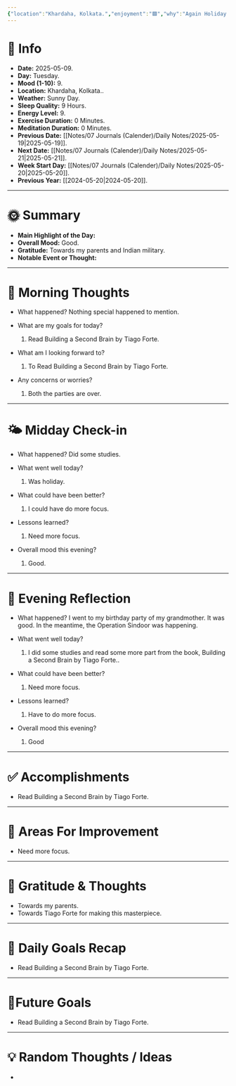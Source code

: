 ```yaml
---
{"location":"Khardaha, Kolkata.","enjoyment":"🟩","why":"Again Holiday and was invited.","date":"2025-05-09","dg-publish":true,"dg-home":null,"tags":["dailyreviews"],"aliases":null,"meditation":"0","exercise":"0","sleep_quality":"9 Hours","mood":"9","energy_level":"9","weather":"Sunny Day","permalink":"/notes/07-journals-calender/daily-notes/2025-05-09/","dgPassFrontmatter":true,"updated":"2025-05-27T09:36:08.000+05:30"}
---
```



# 📅 Info

- **Date:** 2025-05-09.
- **Day:** Tuesday.
- **Mood (1-10):** 9.
- **Location:** Khardaha, Kolkata..
- **Weather:** Sunny Day.
- **Sleep Quality:** 9 Hours.
- **Energy Level:** 9.
- **Exercise Duration:** 0 Minutes.
- **Meditation Duration:** 0 Minutes.
- **Previous Date:** [[Notes/07 Journals (Calender)/Daily Notes/2025-05-19\|2025-05-19]].
- **Next Date:** [[Notes/07 Journals (Calender)/Daily Notes/2025-05-21\|2025-05-21]].
- **Week Start Day:** [[Notes/07 Journals (Calender)/Daily Notes/2025-05-20\|2025-05-20]].
- **Previous Year:** [[2024-05-20\|2024-05-20]].

---

# 🌞 Summary

- **Main Highlight of the Day:** 
- **Overall Mood:** Good.
- **Gratitude:** Towards my parents and Indian military.
- **Notable Event or Thought:** 

---

# 🧠 Morning Thoughts

- What happened? 
	Nothing special happened to mention.

- What are my goals for today?
	1) Read Building a Second Brain by Tiago Forte.

- What am I looking forward to?
	1) To Read Building a Second Brain by Tiago Forte.

- Any concerns or worries?
	1) Both the parties are over.

---

# 🌤️ Midday Check-in

- What happened? 
	Did some studies.

- What went well today?
	1) Was holiday.

- What could have been better?
	1) I could have do more focus.

- Lessons learned?
	1) Need more focus.

- Overall mood this evening?
	1) Good.

---

# 🌙 Evening Reflection

- What happened? 
	I went to my birthday party of my grandmother. It was good. In the meantime, the Operation Sindoor was happening.

- What went well today?
	1) I did some studies and read some more part from the book, Building a Second Brain by Tiago Forte..

- What could have been better?
	1) Need more focus.

- Lessons learned?
	1) Have to do more focus.

- Overall mood this evening?
	1) Good

---

# ✅ Accomplishments

 - Read Building a Second Brain by Tiago Forte.

---

# 🔄 Areas For Improvement

 - Need more focus.

---

# 🙏 Gratitude & Thoughts

 - Towards my parents.
 - Towards Tiago Forte for making this masterpiece.

---

# 🎯 Daily Goals Recap

 - Read Building a Second Brain by Tiago Forte.

---

# 🌌Future Goals

- Read Building a Second Brain by Tiago Forte.

---

# 💡 Random Thoughts / Ideas

- 